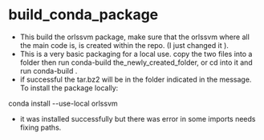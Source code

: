 # build_conda_package

* This build the orlssvm package, make sure that the orlssvm where all the main code is, is created within the repo. (I just changed it ).
* This is a very basic packaging for a local use.
copy the two files into a folder then run conda-build the_newly_created_folder, or cd into it and run conda-build . 
* if successful the tar.bz2 will be in the folder indicated in the message. 
To install the package locally:

conda install --use-local orlssvm

* it was installed successfully but there was error in some imports needs fixing paths.
